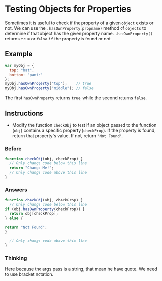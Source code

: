 # Testing Objects for Properties

Sometimes it is useful to check if the property of a given `object` exists
or not. We can use the `.hasOwnProperty(propname)` method of `objects` to
determine if that object has the given property name. `.hasOwnProperty()`
returns `true` or `false` `if` the property is found or not.

## Example

```javascript
var myObj = {
  top: "hat",
  bottom: "pants"
};
myObj.hasOwnProperty("top");    // true
myObj.hasOwnProperty("middle"); // false
```

The first ```hasOwnProperty``` returns ```true```, while the second returns ```false```.

## Instructions
 - Modify the function `checkObj` to test if an object passed to the function (`obj`) contains a specific property (`checkProp`). 
 If the property is found, return that property's value. If not, return `"Not Found"`.

### Before

```javascript
function checkObj(obj, checkProp) {
  // Only change code below this line
  return "Change Me!";
  // Only change code above this line
}
```

### Answers

```javascript
function checkObj(obj, checkProp) {
  // Only change code below this line
if (obj.hasOwnProperty(checkProp)) { 
  return obj[checkProp];
} else {

return "Not Found";
}

  // Only change code above this line
}
```

### Thinking

Here because the args pass is a string, that mean he have quote. We need
to use bracket notation.
